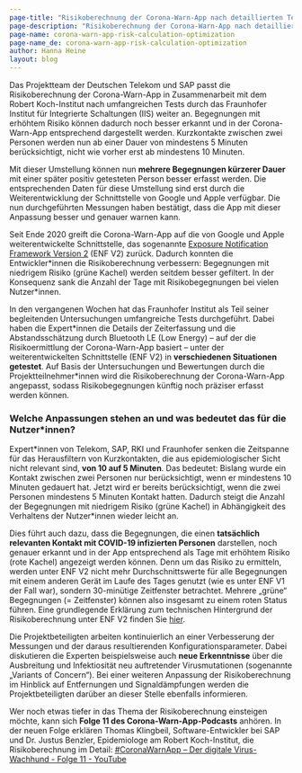 ```yaml
---
page-title: "Risikoberechnung der Corona-Warn-App nach detaillierten Tests weiter angepasst"
page-description: "Risikoberechnung der Corona-Warn-App nach detaillierten Tests weiter angepasst"
page-name: corona-warn-app-risk-calculation-optimization
page-name_de: corona-warn-app-risk-calculation-optimization
author: Hanna Heine
layout: blog
---
```

 
Das Projektteam der Deutschen Telekom und SAP passt die Risikoberechnung der Corona-Warn-App in Zusammenarbeit mit dem Robert Koch-Institut nach umfangreichen Tests durch das Fraunhofer Institut für Integrierte Schaltungen (IIS) weiter an. Begegnungen mit erhöhtem Risiko können dadurch noch besser erkannt und in der Corona-Warn-App entsprechend dargestellt werden. Kurzkontakte zwischen zwei Personen werden nun ab einer Dauer von mindestens 5 Minuten berücksichtigt, nicht wie vorher erst ab mindestens 10 Minuten. 

Mit dieser Umstellung können nun **mehrere Begegnungen kürzerer Dauer** mit einer später positiv getesteten Person besser erfasst werden. Die entsprechenden Daten für diese Umstellung sind erst durch die Weiterentwicklung der Schnittstelle von Google und Apple verfügbar. Die nun durchgeführten Messungen haben bestätigt, dass die App mit dieser Anpassung besser und genauer warnen kann.  
 
<!-- overview -->

Seit Ende 2020 greift die Corona-Warn-App auf die von Google und Apple weiterentwickelte Schnittstelle, das sogenannte [Exposure Notification Framework Version 2](https://www.coronawarn.app/de/blog/2020-12-16-corona-warn-app-version-1-9/) (ENF V2) zurück. Dadurch konnten die Entwickler\*innen die Risikoberechnung verbessern: Begegnungen mit niedrigem Risiko (grüne Kachel) werden seitdem besser gefiltert. In der Konsequenz sank die Anzahl der Tage mit Risikobegegnungen bei vielen Nutzer\*innen.  

In den vergangenen Wochen hat das Fraunhofer Institut als Teil seiner begleitenden Untersuchungen umfangreiche Tests durchgeführt. Dabei haben die Expert\*innen die Details der Zeiterfassung und die Abstandsschätzung durch Bluetooth LE (Low Energy) – auf der die Risikoermittlung der Corona-Warn-App basiert – unter der weiterentwickelten Schnittstelle (ENF V2) in **verschiedenen Situationen getestet**. Auf Basis der Untersuchungen und Bewertungen durch die Projektteilnehmer\*innen wird die Risikoberechnung der Corona-Warn-App angepasst, sodass Risikobegegnungen künftig noch präziser erfasst werden können.


### Welche Anpassungen stehen an und was bedeutet das für die Nutzer\*innen?

Expert\*innen von Telekom, SAP, RKI und Fraunhofer senken die Zeitspanne für das Herausfiltern von Kurzkontakten, die aus epidemiologischer Sicht nicht relevant sind, **von 10 auf 5 Minuten**. Das bedeutet: Bislang wurde ein Kontakt zwischen zwei Personen nur berücksichtigt, wenn er mindestens 10 Minuten gedauert hat. Jetzt wird er bereits berücksichtigt, wenn die zwei Personen mindestens 5 Minuten Kontakt hatten. Dadurch steigt die Anzahl der Begegnungen mit niedrigem Risiko (grüne Kachel) in Abhängigkeit des Verhaltens der Nutzer\*innen wieder leicht an. 

Dies führt auch dazu, dass die Begegnungen, die einen **tatsächlich relevanten Kontakt mit COVID-19 infizierten Personen** darstellen, noch genauer erkannt und in der App entsprechend als Tage mit erhöhtem Risiko (rote Kachel) angezeigt werden können. Denn um das Risiko zu ermitteln, werden unter ENF V2 nicht mehr Durchschnittswerte für alle Begegnungen mit einem anderen Gerät im Laufe des Tages genutzt (wie es unter ENF V1 der Fall war), sondern 30-minütige Zeitfenster betrachtet. Mehrere „grüne“ Begegnungen (= Zeitfenster) können also insgesamt zu einem roten Status führen. Eine grundlegende Erklärung zum technischen Hintergrund der Risikoberechnung unter ENF V2 finden Sie [hier](https://www.coronawarn.app/de/blog/2020-12-17-risk-calculation-exposure-notification-framework-2-0/). 

Die Projektbeteiligten arbeiten kontinuierlich an einer Verbesserung der Messungen und der daraus resultierenden Konfigurationsparameter. Dabei diskutieren die Experten beispielsweise auch **neue Erkenntnisse** über die Ausbreitung und Infektiosität neu auftretender Virusmutationen (sogenannte „Variants of Concern“). Bei einer weiteren Anpassung der Risikoberechnung im Hinblick auf Entfernungen und Signaldämpfungen werden die Projektbeteiligten darüber an dieser Stelle ebenfalls informieren.

Wer noch etwas tiefer in das Thema der Risikoberechnung einsteigen möchte, kann sich **Folge 11 des Corona-Warn-App-Podcasts** anhören. In der neuen Folge erklären Thomas Klingbeil, Software-Entwickler bei SAP und Dr. Justus Benzler, Epidemiologe am Robert Koch-Institut, die Risikoberechnung im Detail: [#CoronaWarnApp – Der digitale Virus-Wachhund - Folge 11 - YouTube](https://www.youtube.com/watch?v=OzGdXCl6Ozw&feature=youtu.be)


